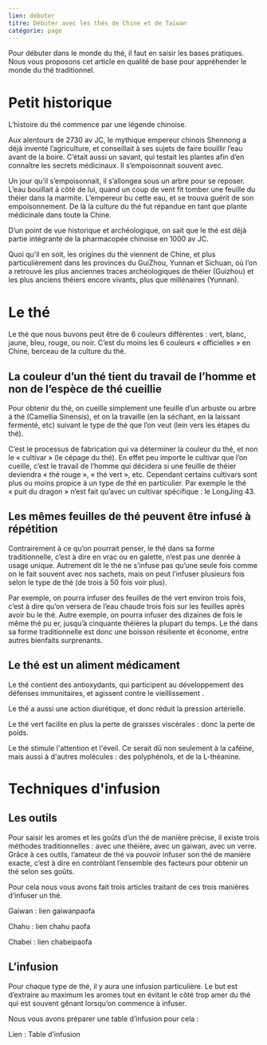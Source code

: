 ```yaml
---
lien: debuter
titre: Débuter avec les thés de Chine et de Taïwan
catégorie: page
---
```


Pour débuter dans le monde du thé, il faut en saisir les bases pratiques. Nous vous proposons cet article en qualité de base pour appréhender le monde du thé traditionnel. 


# Petit historique

L’histoire du thé commence par une légende chinoise. 

Aux alentours de 2730 av JC, le mythique empereur chinois Shennong a déjà inventé l’agriculture, et conseillait à ses sujets de faire bouillir l’eau avant de la boire. C’était aussi un savant, qui testait les plantes afin d’en connaître les secrets médicinaux. 
Il s’empoisonnait souvent avec.

Un jour qu’il s’empoisonnait, il s’allongea sous un arbre pour se reposer. L’eau bouillait à côté de lui, quand un coup de vent fit tomber une feuille du théier dans la marmite. L’empereur bu cette eau, et se trouva guérit de son empoisonnement. De là la culture du thé fut répandue en tant que plante médicinale dans toute la Chine. 

D’un point de vue historique et archéologique, on sait que le thé est déjà partie intégrante de la pharmacopée chinoise en 1000 av JC. 

Quoi qu’il en soit, les origines du thé viennent de Chine, et plus particulièrement dans les provinces du GuiZhou, Yunnan et Sichuan, où l’on a retrouvé les plus anciennes traces archéologiques de théier (Guizhou) et les plus anciens théiers encore vivants, plus que millénaires (Yunnan). 


# Le thé

Le thé que nous buvons peut être de 6 couleurs différentes : vert, blanc, jaune, bleu, rouge, ou noir. C’est du moins les 6 couleurs « officielles » en Chine, berceau de la culture du thé. 

## La couleur d’un thé tient du travail de l’homme et non de l’espèce de thé cueillie

Pour obtenir du thé, on cueille simplement une feuille d’un arbuste ou arbre à thé (Camellia Sinensis), et on la travaille (en la séchant, en la laissant fermenté, etc) suivant le type de thé que l’on veut (lein vers les étapes du thé). 

C’est le processus de fabrication qui va déterminer la couleur du thé, et non le « cultivar » (le cépage du thé). En effet peu importe le cultivar que l’on cueille, c’est le travail de l’homme qui décidera si une feuille de théier deviendra « thé rouge », « thé vert », etc. 
Cependant certains cultivars sont plus ou moins propice à un type de thé en particulier. Par exemple le thé « puit du dragon » n’est fait qu’avec un cultivar spécifique : le LongJing 43.

## Les mêmes feuilles de thé peuvent être infusé à répétition 

Contrairement à ce qu’on pourrait penser, le thé dans sa forme traditionnelle, c’est à dire en vrac ou en galette, n’est pas une denrée à usage unique. Autrement dit le thé ne s’infuse pas qu’une seule fois comme on le fait souvent avec nos sachets, mais on peut l’infuser plusieurs fois selon le type de thé (de trois à 50 fois voir plus). 

Par exemple, on pourra infuser des feuilles de thé vert environ trois fois, c’est à dire qu’on versera de l’eau chaude trois fois sur les feuilles après avoir bu le thé. 
Autre exemple, on pourra infuser des dizaines de fois le même thé pu er, jusqu’à cinquante théières la plupart du temps. 
Le thé dans sa forme traditionnelle est donc une boisson résiliente et économe, entre autres bienfaits surprenants. 

## Le thé est un aliment médicament

Le thé contient des antioxydants, qui participent au développement des défenses immunitaires, et agissent contre le vieillissement . 

Le thé a aussi une action diurétique, et donc réduit la pression artérielle. 

Le thé vert facilite en plus la perte de graisses viscérales : donc la perte de poids.

Le thé stimule l'attention et l'éveil. Ce serait dû non seulement à la caféine, mais aussi à d'autres molécules : des polyphénols, et de la L-théanine.

# Techniques d'infusion

## Les outils

Pour saisir les aromes et les goûts d’un thé de manière précise, il existe trois méthodes traditionnelles : avec une théière, avec un gaiwan, avec un verre. 
Grâce à ces outils, l’amateur de thé va pouvoir infuser son thé de manière exacte, c’est à dire en contrôlant l’ensemble des facteurs pour obtenir un thé selon ses goûts. 

Pour cela nous vous avons fait trois articles traitant de ces trois manières d’infuser un thé. 

Gaiwan : lien gaiwanpaofa

Chahu : lien chahu paofa

Chabei : lien chabeipaofa

## L’infusion

Pour chaque type de thé, il y aura une infusion particulière. Le but est d’extraire au maximum les aromes tout en évitant le côté trop amer du thé qui est souvent gênant lorsqu’on commence à infuser. 

Nous vous avons préparer une table d’infusion pour cela :

Lien : Table d’infusion


